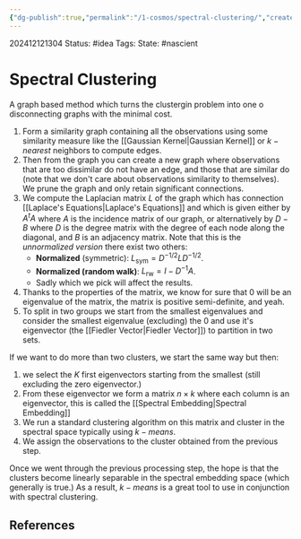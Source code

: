 ```yaml
---
{"dg-publish":true,"permalink":"/1-cosmos/spectral-clustering/","created":"2025-01-22T11:17:14.105-05:00","updated":"2024-12-12T14:00:17.979-05:00"}
---
```


202412121304
Status: #idea
Tags: 
State: #nascient
# Spectral Clustering

A graph based method which turns the clustergin problem into one o disconnecting graphs with the minimal cost.   

1. Form a similarity graph containing all the observations using some similarity measure like the [[Gaussian Kernel\|Gaussian Kernel]] or $k-nearest$ neighbors to compute edges.
2. Then from the graph you can create a new graph where observations that are too dissimilar do not have an edge, and those that are similar do (note that we don't care about observations similarity to themselves). We prune the graph and only retain significant connections.
3. We compute the Laplacian matrix $L$ of the graph which has connection [[Laplace's Equations\|Laplace's Equations]] and which is given either by $A^tA$ where $A$ is the incidence matrix of our graph, or alternatively by $D-B$ where $D$ is the degree matrix with the degree of each node along the diagonal, and $B$ is an adjacency matrix. Note that this is the *unnormalized version* there exist two others:
	- **Normalized** (symmetric): $L_{\text{sym}} = D^{-1/2}LD^{-1/2}$.
	- **Normalized (random walk)**: $L_{\text{rw}} = I - D^{-1}A$.
	- Sadly which we pick will affect the results.
1. Thanks to the properties of the matrix, we know for sure that $0$ will be an eigenvalue of the matrix, the matrix is positive semi-definite, and yeah.
2. To split in two groups we start from the smallest eigenvalues and consider the smallest eigenvalue (excluding) the $0$ and use it's eigenvector (the [[Fiedler Vector\|Fiedler Vector]]) to partition in two sets.

If we want to do more than two clusters, we start the same way but then:
1. we select the $K$ first eigenvectors starting from the smallest (still excluding the zero eigenvector.)
2. From these eigenvector we form a matrix $n\times k$ where each column is an eigenvector, this is called the [[Spectral Embedding\|Spectral Embedding]]
3. We run a standard clustering algorithm on this matrix and cluster in the spectral space typically using $k-means$.
4. We assign the observations to the cluster obtained from the previous step.

Once we went through the previous processing step, the hope is that the clusters become linearly separable in the spectral embedding space (which generally is true.) As a result, $k-means$ is a great tool to use in conjunction with spectral clustering.

## References

